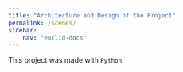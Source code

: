 ```yaml
---
title: "Architecture and Design of the Project"
permalink: /scenes/
sidebar:
    nav: "euclid-docs"
---
```


This project was made with ```Python```.